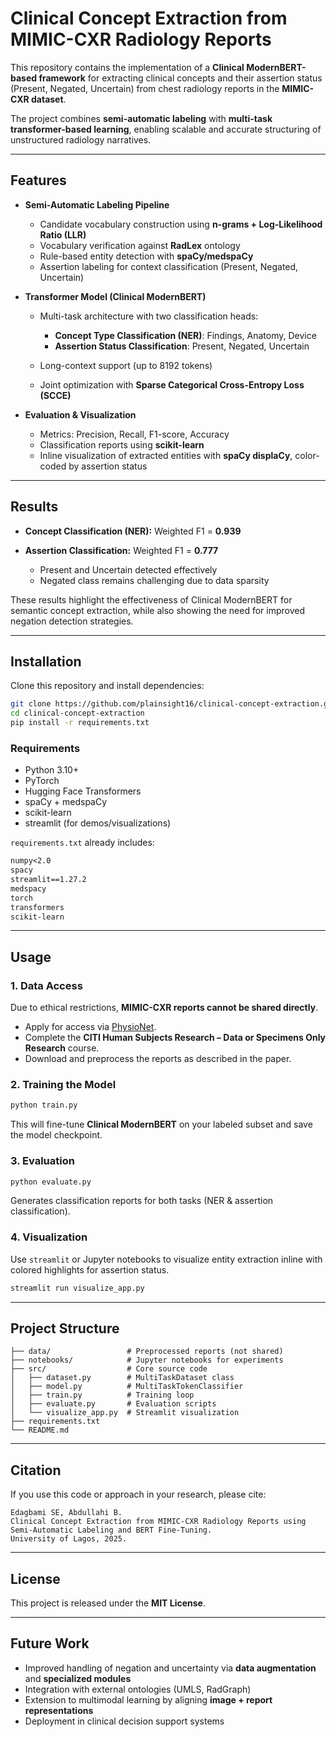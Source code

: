 # Clinical Concept Extraction from MIMIC-CXR Radiology Reports

This repository contains the implementation of a **Clinical ModernBERT-based framework** for extracting clinical concepts and their assertion status (Present, Negated, Uncertain) from chest radiology reports in the **MIMIC-CXR dataset**.

The project combines **semi-automatic labeling** with **multi-task transformer-based learning**, enabling scalable and accurate structuring of unstructured radiology narratives.

---

## Features

* **Semi-Automatic Labeling Pipeline**

  * Candidate vocabulary construction using **n-grams + Log-Likelihood Ratio (LLR)**
  * Vocabulary verification against **RadLex** ontology
  * Rule-based entity detection with **spaCy/medspaCy**
  * Assertion labeling for context classification (Present, Negated, Uncertain)

* **Transformer Model (Clinical ModernBERT)**

  * Multi-task architecture with two classification heads:

    * **Concept Type Classification (NER)**: Findings, Anatomy, Device
    * **Assertion Status Classification**: Present, Negated, Uncertain
  * Long-context support (up to 8192 tokens)
  * Joint optimization with **Sparse Categorical Cross-Entropy Loss (SCCE)**

* **Evaluation & Visualization**

  * Metrics: Precision, Recall, F1-score, Accuracy
  * Classification reports using **scikit-learn**
  * Inline visualization of extracted entities with **spaCy displaCy**, color-coded by assertion status

---

## Results

* **Concept Classification (NER):** Weighted F1 = **0.939**
* **Assertion Classification:** Weighted F1 = **0.777**

  * Present and Uncertain detected effectively
  * Negated class remains challenging due to data sparsity

These results highlight the effectiveness of Clinical ModernBERT for semantic concept extraction, while also showing the need for improved negation detection strategies.

---

## Installation

Clone this repository and install dependencies:

```bash
git clone https://github.com/plainsight16/clinical-concept-extraction.git
cd clinical-concept-extraction
pip install -r requirements.txt
```

### Requirements

* Python 3.10+
* PyTorch
* Hugging Face Transformers
* spaCy + medspaCy
* scikit-learn
* streamlit (for demos/visualizations)

`requirements.txt` already includes:

```txt
numpy<2.0
spacy
streamlit==1.27.2
medspacy
torch
transformers
scikit-learn
```

---

## Usage

### 1. Data Access

Due to ethical restrictions, **MIMIC-CXR reports cannot be shared directly**.

* Apply for access via [PhysioNet](https://physionet.org/).
* Complete the **CITI Human Subjects Research – Data or Specimens Only Research** course.
* Download and preprocess the reports as described in the paper.

### 2. Training the Model

```python
python train.py
```

This will fine-tune **Clinical ModernBERT** on your labeled subset and save the model checkpoint.

### 3. Evaluation

```python
python evaluate.py
```

Generates classification reports for both tasks (NER & assertion classification).

### 4. Visualization

Use `streamlit` or Jupyter notebooks to visualize entity extraction inline with colored highlights for assertion status.

```bash
streamlit run visualize_app.py
```

---

## Project Structure

```
├── data/                 # Preprocessed reports (not shared)
├── notebooks/            # Jupyter notebooks for experiments
├── src/                  # Core source code
│   ├── dataset.py        # MultiTaskDataset class
│   ├── model.py          # MultiTaskTokenClassifier
│   ├── train.py          # Training loop
│   ├── evaluate.py       # Evaluation scripts
│   └── visualize_app.py  # Streamlit visualization
├── requirements.txt
└── README.md
```

---

## Citation

If you use this code or approach in your research, please cite:

```
Edagbami SE, Abdullahi B.  
Clinical Concept Extraction from MIMIC-CXR Radiology Reports using Semi-Automatic Labeling and BERT Fine-Tuning.  
University of Lagos, 2025.
```

---

## License

This project is released under the **MIT License**.

---

## Future Work

* Improved handling of negation and uncertainty via **data augmentation** and **specialized modules**
* Integration with external ontologies (UMLS, RadGraph)
* Extension to multimodal learning by aligning **image + report representations**
* Deployment in clinical decision support systems
